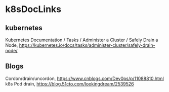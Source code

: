 # k8sDocLinks
## kubernetes
Kubernetes Documentation / Tasks / Administer a Cluster / Safely Drain a Node, https://kubernetes.io/docs/tasks/administer-cluster/safely-drain-node/<br>

## Blogs
Cordon/drain/uncordon, https://www.cnblogs.com/Dev0ps/p/11088810.html<br>
k8s Pod drain, https://blog.51cto.com/lookingdream/2539526<br>
